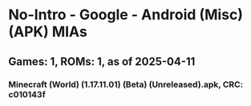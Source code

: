 # No-Intro - Google - Android (Misc) (APK) MIAs
## Games: 1, ROMs: 1, as of 2025-04-11

### Minecraft (World) (1.17.11.01) (Beta) (Unreleased).apk, CRC: c010143f
